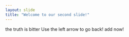 ```yaml
---
layout: slide
title: "Welcome to our second slide!"
---
```

the truth is bitter
Use the left arrow to go back!
add now!
